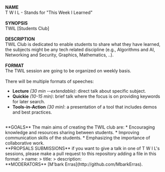 **NAME**  
T W I L - Stands for "This Week I Learned"  
</br>
**SYNOPSIS**  
TWIL [Students Club]  
</br>
**DESCRIPTION**  
TWIL Club is dedicated to enable students to share what they have learned, the subjects might be any tech related discipline (e.g., Algorithms and AI, Networking and Security, Graphics, Mathematics, ..).  
</br>
**FORMAT**  
The TWIL session are going to be organized on weekly basis.  
</br>
There will be multiple formats of speeches:  
* **Lecture** *(30 min --extendable)*: direct talk about specific subject.
* **Quickie** *(10-15 min)*: brief talk where the focus is on providing keywords for later search.
* **Tools-in-Action** *(30 min)*: a presentation of a tool that includes demos and best practices.
</br>
**GOALS**  
The main aims of creating the TWIL club are:  
* Encouraging knowledge and resources sharing between students.
* Improving communication skills of the students.
* Emphasizing the importance of collaborative work.
</br>
**PROPSALS SUBMISSIONS**  
if you want to give a talk in one of T W I L's sessions, please make a pull request to this repository adding a file in this format:  
> name:
> title:
> description:
</br>
**MODERATORS**  
[M'bark Erras](http://github.com/MbarkErras).
